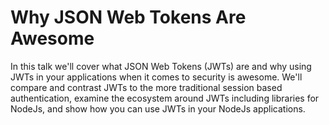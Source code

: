 # Why JSON Web Tokens Are Awesome

In this talk we'll cover what JSON Web Tokens (JWTs) are and why using JWTs in your applications when it comes to security is awesome. We'll compare and contrast JWTs to the more traditional session based authentication, examine the ecosystem around JWTs including libraries for NodeJs, and show how you can use JWTs in your NodeJs applications.

